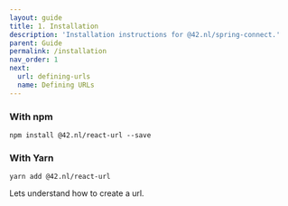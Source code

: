 ```yaml
---
layout: guide
title: 1. Installation
description: 'Installation instructions for @42.nl/spring-connect.'
parent: Guide
permalink: /installation
nav_order: 1
next:
  url: defining-urls
  name: Defining URLs
---
```


### With npm

`npm install @42.nl/react-url --save`

### With Yarn

`yarn add @42.nl/react-url`

Lets understand how to create a url.
